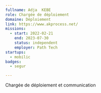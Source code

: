 ```yaml
---
fullname: Adja  KEBE
role: Chargée de déploiement
domaine: Déploiement
link: https://www.akprocess.net/
missions:
  - start: 2022-02-21
    end: 2023-07-30
    status: independent
    employer: Path Tech
startups:
  - mobilic
badges:
  - segur

---
```



Chargée de déploiement et communication 
